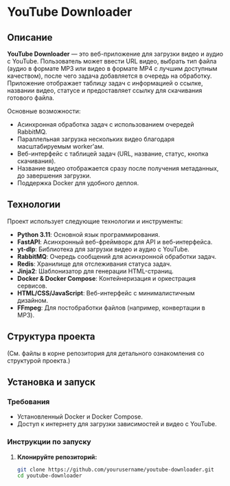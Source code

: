 # YouTube Downloader

## Описание

**YouTube Downloader** — это веб-приложение для загрузки видео и аудио с YouTube. Пользователь может ввести URL видео, выбрать тип файла (аудио в формате MP3 или видео в формате MP4 с лучшим доступным качеством), после чего задача добавляется в очередь на обработку. Приложение отображает таблицу задач с информацией о ссылке, названии видео, статусе и предоставляет ссылку для скачивания готового файла.

Основные возможности:
- Асинхронная обработка задач с использованием очередей RabbitMQ.
- Параллельная загрузка нескольких видео благодаря масштабируемым worker'ам.
- Веб-интерфейс с таблицей задач (URL, название, статус, кнопка скачивания).
- Название видео отображается сразу после получения метаданных, до завершения загрузки.
- Поддержка Docker для удобного деплоя.

## Технологии

Проект использует следующие технологии и инструменты:
- **Python 3.11**: Основной язык программирования.
- **FastAPI**: Асинхронный веб-фреймворк для API и веб-интерфейса.
- **yt-dlp**: Библиотека для загрузки видео и аудио с YouTube.
- **RabbitMQ**: Очередь сообщений для асинхронной обработки задач.
- **Redis**: Хранилище для отслеживания статуса задач.
- **Jinja2**: Шаблонизатор для генерации HTML-страниц.
- **Docker & Docker Compose**: Контейнеризация и оркестрация сервисов.
- **HTML/CSS/JavaScript**: Веб-интерфейс с минималистичным дизайном.
- **FFmpeg**: Для постобработки файлов (например, конвертации в MP3).

## Структура проекта

(См. файлы в корне репозитория для детального ознакомления со структурой проекта.)

## Установка и запуск

### Требования
- Установленный Docker и Docker Compose.
- Доступ к интернету для загрузки зависимостей и видео с YouTube.

### Инструкции по запуску

1. **Клонируйте репозиторий:**
   ```bash
   git clone https://github.com/yourusername/youtube-downloader.git
   cd youtube-downloader